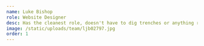 ```yaml
---
name: Luke Bishop
role: Website Designer
desc: Has the cleanest role, doesn't have to dig trenches or anything real like that.
image: /static/uploads/team/ljb02797.jpg
order: 1
---
```

